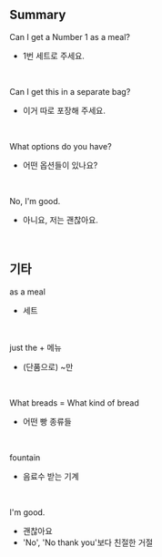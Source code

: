 ## Summary

Can I get a Number 1 as a meal?
- 1번 세트로 주세요.

<br>

Can I get this in a separate bag?
- 이거 따로 포장해 주세요.

<br>

What options do you have?
- 어떤 옵션들이 있나요?

<br>

No, I'm good.
- 아니요, 저는 괜찮아요.

<br>

## 기타

as a meal
- 세트

<br>

just the + 메뉴
- (단품으로) ~만

<br>

What breads = What kind of bread
- 어떤 빵 종류들

<br>

fountain
- 음료수 받는 기계

<br>

I'm good.
- 괜찮아요
- 'No', 'No thank you'보다 친절한 거절
